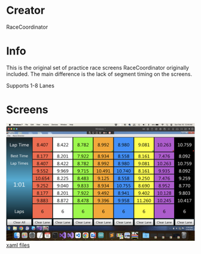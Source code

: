 # Creator
RaceCoordinator

# Info
This is the original set of practice race screens RaceCoordinator originally included.  The main difference is the lack of segment timing on the screens.

Supports 1-8 Lanes


# Screens

![alt text](./screenshot.png)
[xaml files](./xaml)


